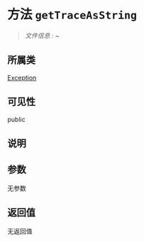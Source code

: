# 方法 `getTraceAsString`

> *文件信息* : ~

## 所属类 

[Exception](../Exception.md)

## 可见性

public

## 说明



## 参数


无参数


## 返回值

无返回值
